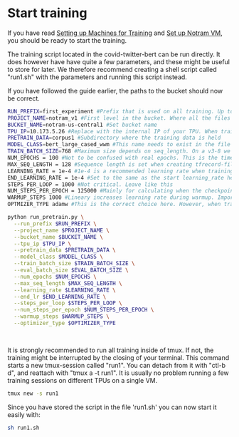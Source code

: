 # Start training
If you have read [Setting up Machines for Training](https://github.com/NBAiLab/notram/blob/master/setting_up_machines_for_training.md) and [Set up Notram VM](https://github.com/NBAiLab/notram/blob/master/set_up_vm.md), you should be ready to start the training.

The training script located in the covid-twitter-bert can be run directly. It does however have have quite a few parameters, and these might be useful to store for later. We therefore recommend creating a shell script called "run1.sh" with the parameters and running this script instead.

If you have followed the guide earlier, the paths to the bucket should now be correct.

```bash
RUN_PREFIX=first_experiment #Prefix that is used on all training. Up to you what to put here. Makes it easier to identify runs.
PROJECT_NAME=notram_v1 #First level in the bucket. Where all the files are kept
BUCKET_NAME=notram-us-central1 #Set bucket name
TPU_IP=10.173.5.26 #Replace with the internal IP of your TPU. When training on pods, use tpu_name instead
PRETRAIN_DATA=corpus1 #Subdirectory where the training data is held
MODEL_CLASS=bert_large_cased_wwm #This name needs to exist in the file called config.py. File should be self explanatory
TRAIN_BATCH_SIZE=768 #Maximum size depends on seq_length. On a v3-8 we should go for max size. Should be dividable by 8
NUM_EPOCHS = 100 #Not to be confused with real epochs. This is the time between each round, and will finish when writing a checkpoint
MAX_SEQ_LENGTH = 128 #Sequence length is set when creating tfrecord-files and can not be changed here
LEARNING_RATE = 1e-4 #1e-4 is a recommended learning rate when training from scratch with this batch size. Reduce for domain specific pre-training and scale with batch size
END_LEARNING_RATE = 1e-4 #Set to the same as the start learning_rate here. Typically we would however decrease it to 0
STEPS_PER_LOOP = 1000 #Not critical. Leave like this
NUM_STEPS_PER_EPOCH = 125000 #Mainly for calculating when the checkpoints should be written, and what should internally be considered an epoch
WARMUP_STEPS 1000 #Lineary increases learning rate during warmup. Important especially when training from scratch
OPTMIZER_TYPE adamw #This is the correct choice here. However, when training on pods and huge batch sizes, change this to lamb

python run_pretrain.py \
  --run_prefix $RUN_PREFIX \
  --project_name $PROJECT_NAME \
  --bucket_name $BUCKET_NAME \
  --tpu_ip $TPU_IP \
  --pretrain_data $PRETRAIN_DATA \
  --model_class $MODEL_CLASS \
  --train_batch_size $TRAIN_BATCH_SIZE \
  --eval_batch_size $EVAL_BATCH_SIZE \
  --num_epochs $NUM_EPOCHS \
  --max_seq_length $MAX_SEQ_LENGTH \
  --learning_rate $LEARNING_RATE \
  --end_lr $END_LEARNING_RATE \
  --steps_per_loop $STEPS_PER_LOOP \
  --num_steps_per_epoch $NUM_STEPS_PER_EPOCH \
  --warmup_steps $WARMUP_STEPS \
  --optimizer_type $OPTIMIZER_TYPE
  
  
  ```
  
  It is strongly recommended to run all training inside of tmux. If not, the training might be interrupted by the closing of your terminal. This command starts a new tmux-session called "run1". You can detach from it with "ctl-b d", and reattach with "tmux a -t run1". It is usually no problem running a few training sessions on different TPUs on a single VM.
  ```bash
  tmux new -s run1
  ```
  
  Since you have stored the script in the file 'run1.sh' you can now start it easily with:
  ```bash
  sh run1.sh
  ```
  

